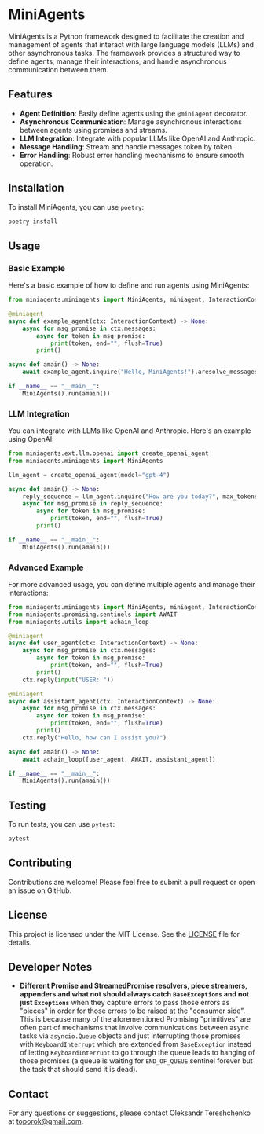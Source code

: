 # MiniAgents

MiniAgents is a Python framework designed to facilitate the creation and management of agents that interact with large language models (LLMs) and other asynchronous tasks. The framework provides a structured way to define agents, manage their interactions, and handle asynchronous communication between them.

## Features

- **Agent Definition**: Easily define agents using the `@miniagent` decorator.
- **Asynchronous Communication**: Manage asynchronous interactions between agents using promises and streams.
- **LLM Integration**: Integrate with popular LLMs like OpenAI and Anthropic.
- **Message Handling**: Stream and handle messages token by token.
- **Error Handling**: Robust error handling mechanisms to ensure smooth operation.

## Installation

To install MiniAgents, you can use `poetry`:

```bash
poetry install
```

## Usage

### Basic Example

Here's a basic example of how to define and run agents using MiniAgents:

```python
from miniagents.miniagents import MiniAgents, miniagent, InteractionContext

@miniagent
async def example_agent(ctx: InteractionContext) -> None:
    async for msg_promise in ctx.messages:
        async for token in msg_promise:
            print(token, end="", flush=True)
        print()

async def amain() -> None:
    await example_agent.inquire("Hello, MiniAgents!").aresolve_messages()

if __name__ == "__main__":
    MiniAgents().run(amain())
```

### LLM Integration

You can integrate with LLMs like OpenAI and Anthropic. Here's an example using OpenAI:

```python
from miniagents.ext.llm.openai import create_openai_agent
from miniagents.miniagents import MiniAgents

llm_agent = create_openai_agent(model="gpt-4")

async def amain() -> None:
    reply_sequence = llm_agent.inquire("How are you today?", max_tokens=100)
    async for msg_promise in reply_sequence:
        async for token in msg_promise:
            print(token, end="", flush=True)
        print()

if __name__ == "__main__":
    MiniAgents().run(amain())
```

### Advanced Example

For more advanced usage, you can define multiple agents and manage their interactions:

```python
from miniagents.miniagents import MiniAgents, miniagent, InteractionContext
from miniagents.promising.sentinels import AWAIT
from miniagents.utils import achain_loop

@miniagent
async def user_agent(ctx: InteractionContext) -> None:
    async for msg_promise in ctx.messages:
        async for token in msg_promise:
            print(token, end="", flush=True)
        print()
    ctx.reply(input("USER: "))

@miniagent
async def assistant_agent(ctx: InteractionContext) -> None:
    async for msg_promise in ctx.messages:
        async for token in msg_promise:
            print(token, end="", flush=True)
        print()
    ctx.reply("Hello, how can I assist you?")

async def amain() -> None:
    await achain_loop([user_agent, AWAIT, assistant_agent])

if __name__ == "__main__":
    MiniAgents().run(amain())
```

## Testing

To run tests, you can use `pytest`:

```bash
pytest
```

## Contributing

Contributions are welcome! Please feel free to submit a pull request or open an issue on GitHub.

## License

This project is licensed under the MIT License. See the [LICENSE](LICENSE) file for details.

## Developer Notes

- **Different Promise and StreamedPromise resolvers, piece streamers, appenders and what not should always catch `BaseExceptions` and not just `Exceptions`** when they capture errors to pass those errors as "pieces" in order for those errors to be raised at the "consumer side". This is because many of the aforementioned Promising "primitives" are often part of mechanisms that involve communications between async tasks via `asyncio.Queue` objects and just interrupting those promises with `KeyboardInterrupt` which are extended from `BaseException` instead of letting `KeyboardInterrupt` to go through the queue leads to hanging of those promises (a queue is waiting for `END_OF_QUEUE` sentinel forever but the task that should send it is dead).

## Contact

For any questions or suggestions, please contact Oleksandr Tereshchenko at [toporok@gmail.com](mailto:toporok@gmail.com).
